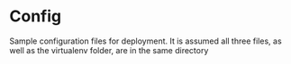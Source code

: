 # Config

Sample configuration files for deployment. It is assumed all three files, as
well as the virtualenv folder, are in the same directory
